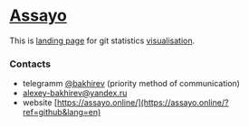 # [Assayo](https://assayo.online/)

This is [landing page](https://assayo.online/) for git statistics [visualisation](https://github.com/bakhirev/assayo).
  
### Contacts
- telegramm [@bakhirev](https://t.me/bakhirev) (priority method of communication)
- [alexey-bakhirev@yandex.ru](mailto:alexey-bakhirev@yandex.ru)
- website [https://assayo.online/](https://assayo.online/?ref=github&lang=en)

